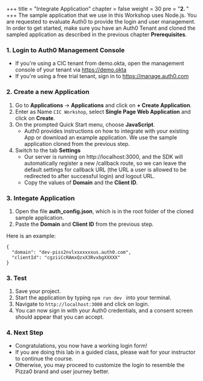 +++
title = "Integrate Application"
chapter = false
weight = 30
pre = "<b>2. </b>"
+++
The sample application that we use in this Workshop uses Node.js. You are requested to evaluate Auth0 to provide the login and user management. In order to get started, make sure you have an Auth0 Tenant and cloned the sampled application as described in the previous chapter **Prerequisites**.

### 1. Login to Auth0 Management Console
- If you're using a CIC tenant from demo.okta, open the management console of your tenant via https://demo.okta
- If you're using a free trial tenant, sign in to https://manage.auth0.com

### 2. Create a new Application
1. Go to **Applications** -> **Applications** and click on **+ Create Application**.
2. Enter as Name `CIC Workshop`, select **Single Page Web Application** and click on **Create**.
3. On the prompted Quick Start menu, choose **JavaScript**.
    - Auth0 provides instructions on how to integrate with your existing App or download an example application. We use the sample application cloned from the previous step.
4. Switch to the tab **Settings**
    - Our server is running on http://localhost:3000, and the SDK will automatically register a new /callback route, so we can leave the default settings for callback URL (the URL a user is allowed to be redirected to after successful login) and logout URL.
    - Copy the values of **Domain** and the **Client ID**.

### 3. Integate Application

1. Open the file **auth_config.json**, which is in the root folder of the cloned sample application.
2. Paste the **Domain** and **Client ID** from the previous step.

Here is an example:
```
{
  "domain": "dev-piss2nvlxxxxxxxus.auth0.com",
  "clientId": "cgziiCcRAmxQzxX3RvxbgXXXXX"
}
```

### 3. Test
1. Save your project.
2. Start the application by typing `npm run dev ` into your terminal.
3. Navigate to `http://localhost:3000` and click on login.
4. You can now sign in with your Auth0 credentials, and a consent screen should appear that you can accept.

### 4. Next Step
- Congratulations, you now have a working login form!
- If you are doing this lab in a guided class, please wait for your instructor to continue the course.
- Otherwise, you may proceed to customize the login to resemble the Pizza0 brand and user journey better.